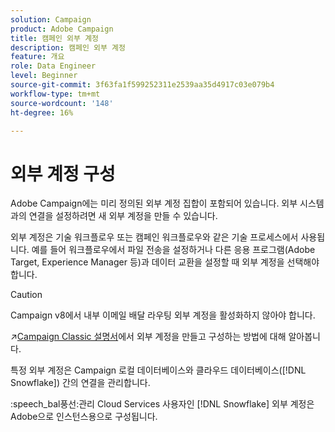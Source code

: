 ```yaml
---
solution: Campaign
product: Adobe Campaign
title: 캠페인 외부 계정
description: 캠페인 외부 계정
feature: 개요
role: Data Engineer
level: Beginner
source-git-commit: 3f63fa1f599252311e2539aa35d4917c03e079b4
workflow-type: tm+mt
source-wordcount: '148'
ht-degree: 16%

---
```


# 외부 계정 구성

Adobe Campaign에는 미리 정의된 외부 계정 집합이 포함되어 있습니다. 외부 시스템과의 연결을 설정하려면 새 외부 계정을 만들 수 있습니다.

외부 계정은 기술 워크플로우 또는 캠페인 워크플로우와 같은 기술 프로세스에서 사용됩니다. 예를 들어 워크플로우에서 파일 전송을 설정하거나 다른 응용 프로그램(Adobe Target, Experience Manager 등)과 데이터 교환을 설정할 때 외부 계정을 선택해야 합니다.


>[!CAUTION]
>
>Campaign v8에서 내부 이메일 배달 라우팅 외부 계정을 활성화하지 않아야 합니다.


:arrow_upper_right:[Campaign Classic 설명서](https://experienceleague.adobe.com/docs/campaign-classic/using/installing-campaign-classic/accessing-external-database/external-accounts.html)에서 외부 계정을 만들고 구성하는 방법에 대해 알아봅니다.

특정 외부 계정은 Campaign 로컬 데이터베이스와 클라우드 데이터베이스([!DNL Snowflake]) 간의 연결을 관리합니다.

:speech_bal풍선:관리 Cloud Services 사용자인 [!DNL Snowflake] 외부 계정은 Adobe으로 인스턴스용으로 구성됩니다.
